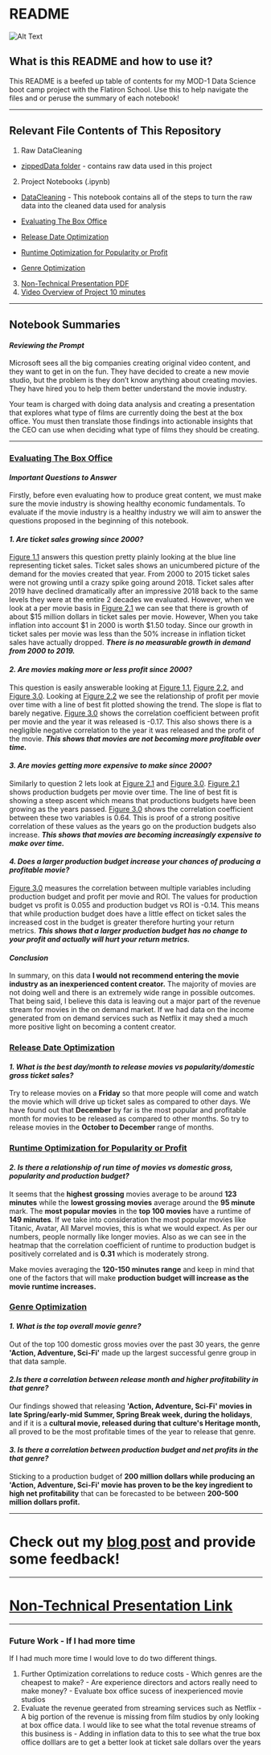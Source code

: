 # README
![Alt Text](https://media.giphy.com/media/3o6Ztr61bWRy8aDBJu/giphy.gif)


## What is this README and how to use it?
This README is a beefed up table of contents for my MOD-1 Data Science boot camp project with the Flatiron School. Use this to help navigate the files and or peruse the summary of each notebook!
__________________________________________________________________

## Relevant File Contents of This Repository
1. Raw DataCleaning
  - [zippedData folder](https://github.com/bsamaha/dsc-mod-1-project-v2-1-onl01-dtsc-ft-041320/tree/master/zippedData) - contains raw data used in this project <br/>

2. Project Notebooks (.ipynb)
  * [DataCleaning](https://github.com/bsamaha/dsc-mod-1-project-v2-1-onl01-dtsc-ft-041320/blob/master/DataCleaning.ipynb) - This notebook contains all of the steps to turn the raw data into the cleaned data used for analysis <br/>

  * [Evaluating The Box Office](https://github.com/bsamaha/dsc-mod-1-project-v2-1-onl01-dtsc-ft-041320/blob/master/Evaluating%20The%20Box%20Office.ipynb)

  - [Release Date Optimization](https://github.com/bsamaha/dsc-mod-1-project-v2-1-onl01-dtsc-ft-041320/blob/master/Release%20Date%20Optimization.ipynb)

  - [Runtime Optimization for Popularity or Profit](https://github.com/bsamaha/dsc-mod-1-project-v2-1-onl01-dtsc-ft-041320/blob/master/Runtime%20Optimization%20for%20Popularity%20or%20Profit.ipynb)

  * [Genre Optimization](https://github.com/bsamaha/dsc-mod-1-project-v2-1-onl01-dtsc-ft-041320/blob/master/Heather's%20Final%20Notebook.ipynb)
3. [Non-Technical Presentation PDF](https://github.com/bsamaha/dsc-mod-1-project-v2-1-onl01-dtsc-ft-041320/blob/master/Non-Technical%20Presentation.pdf)
4. [Video Overview of Project 10 minutes](https://github.com/bsamaha/dsc-mod-1-project-v2-1-onl01-dtsc-ft-041320/blob/master/2020-05-08%2011-56-20.mkv)


___________________________________________________________________________________________
## Notebook Summaries

#### ***Reviewing the Prompt***
Microsoft sees all the big companies creating original video content, and they want to get in on the fun. They have decided to create a new movie studio, but the problem is they don’t know anything about creating movies. They have hired you to help them better understand the movie industry.

Your team is charged with doing data analysis and creating a presentation that explores what type of films are currently
doing the best at the box office. You must then translate those findings into actionable insights that the CEO can use when deciding what type of films they should be creating.
______________________________________________________________
### [Evaluating The Box Office](https://github.com/bsamaha/dsc-mod-1-project-v2-1-onl01-dtsc-ft-041320/blob/master/Evaluating%20The%20Box%20Office.ipynb)
#### ***Important Questions to Answer***<br/>
Firstly, before even evaluating how to produce great content, we must make sure the movie industry is showing healthy economic fundamentals. To evaluate if the movie industry is a healthy industry we will aim to answer the questions proposed in the beginning of this notebook.

#### ***1. Are ticket sales growing since 2000?***<br/>
[Figure 1.1](https://github.com/bsamaha/dsc-mod-1-project-v2-1-onl01-dtsc-ft-041320/blob/master/figureImages/Figure%20%201.0.png) answers this question pretty plainly looking at the blue line representing ticket sales. Ticket sales shows an unicumbered picture of the demand for the movies created that year. From 2000 to 2015 ticket sales were not growing until a crazy spike going around 2018. Ticket sales after 2019 have declined dramatically after an impressive 2018 back to the same levels they were at the entire 2 decades we evaluated. However, when we look at a per movie basis in [Figure 2.1](https://github.com/bsamaha/dsc-mod-1-project-v2-1-onl01-dtsc-ft-041320/blob/master/figureImages/Figure%202.1.png) we can see that there is growth of about $15 million dollars in ticket sales per movie. However, When you take inflation into account $1 in 2000 is worth $1.50 today. Since our growth in ticket sales per movie was less than the 50% increase in inflation ticket sales have actually dropped.  ***There is no measurable growth in demand from 2000 to 2019.***

#### ***2. Are movies making more or less profit since 2000?***<br/>
This question is easily answerable looking at [Figure 1.1](https://github.com/bsamaha/dsc-mod-1-project-v2-1-onl01-dtsc-ft-041320/blob/master/figureImages/Figure%20%201.0.png), [Figure 2.2](https://github.com/bsamaha/dsc-mod-1-project-v2-1-onl01-dtsc-ft-041320/blob/master/figureImages/Figure%202.2.png), and [Figure 3.0](https://github.com/bsamaha/dsc-mod-1-project-v2-1-onl01-dtsc-ft-041320/blob/master/figureImages/Figure%203.0.png). Looking at [Figure 2.2](https://github.com/bsamaha/dsc-mod-1-project-v2-1-onl01-dtsc-ft-041320/blob/master/figureImages/Figure%202.2.png) we see the relationship of profit per movie over time with a line of best fit plotted showing the trend. The slope is flat to barely negative. [Figure 3.0](https://github.com/bsamaha/dsc-mod-1-project-v2-1-onl01-dtsc-ft-041320/blob/master/figureImages/Figure%203.0.png) shows the correlation coefficient between profit per movie and the year it was released is -0.17. This also shows there is a negligible negative correlation to the year it was released and the profit of the movie. ***This shows that movies are not becoming more profitable over time.***


#### ***3. Are movies getting more expensive to make since 2000?***<br/>
Similarly to question 2 lets look at [Figure 2.1](https://github.com/bsamaha/dsc-mod-1-project-v2-1-onl01-dtsc-ft-041320/blob/master/figureImages/Figure%202.1.png) and [Figure 3.0](https://github.com/bsamaha/dsc-mod-1-project-v2-1-onl01-dtsc-ft-041320/blob/master/figureImages/Figure%203.0.png). [Figure 2.1](https://github.com/bsamaha/dsc-mod-1-project-v2-1-onl01-dtsc-ft-041320/blob/master/figureImages/Figure%202.1.png) shows production budgets per movie over time. The line of best fit is showing a steep ascent which means that productions budgets have been growing as the years passed. [Figure 3.0](https://github.com/bsamaha/dsc-mod-1-project-v2-1-onl01-dtsc-ft-041320/blob/master/figureImages/Figure%203.0.png) shows the correlation coefficient between these two variables is 0.64. This is proof of a strong positive correlation of these values as the years go on the production budgets also increase. ***This shows that movies are becoming increasingly expensive to make over time.***


#### ***4. Does a larger production budget increase your chances of producing a profitable movie?*** <br/>
[Figure 3.0](https://github.com/bsamaha/dsc-mod-1-project-v2-1-onl01-dtsc-ft-041320/blob/master/figureImages/Figure%203.0.png) measures the correlation between multiple variables including production budget and profit per movie and ROI. The values for production budget vs profit is 0.055 and production budget vs ROI is -0.14. This means that while production budget does have a little effect on ticket sales the increased cost in the budget is greater therefore hurting your return metrics. ***This shows that a larger production budget has no change to your profit and actually will hurt your return metrics.***

#### ***Conclusion***
In summary, on this data **I would not recommend entering the movie industry as an inexperienced content creator.** The majority of movies are not doing well and there is an extremely wide range in possible outcomes. That being said, I believe this data is leaving out a major part of the revenue stream for movies in the on demand market. If we had data on the income generated from on demand services such as Netflix it may shed a much more positive light on becoming a content creator.

### [Release Date Optimization](https://github.com/bsamaha/dsc-mod-1-project-v2-1-onl01-dtsc-ft-041320/blob/master/Release%20Date%20Optimization.ipynb)
#### ***1. What is the best day/month to release movies vs popularity/domestic gross ticket sales?***
Try to release movies on a **Friday** so that more people will come and watch the movie which will drive up ticket sales as compared to other days. We have found out that **December** by far is the most popular and profitable month for movies to be released as compared to other months. So try to release movies in the **October to December** range of months.

### [Runtime Optimization for Popularity or Profit](https://github.com/bsamaha/dsc-mod-1-project-v2-1-onl01-dtsc-ft-041320/blob/master/Runtime%20Optimization%20for%20Popularity%20or%20Profit.ipynb)
#### ***2. Is there a relationship of run time of movies vs domestic gross, popularity and production budget?***
It seems that the **highest grossing** movies average to be around **123 minutes** while the **lowest grossing movies** average around the **95 minute** mark. The **most popular movies** in the **top 100 movies** have a runtime of **149 minutes**.
If we take into consideration the most popular movies like Titanic, Avatar, All Marvel movies, this is what we would expect. As per our numbers, people normally like longer movies. Also as we can see in the heatmap that the correlation coefficient of runtime to production budget is positively correlated and is **0.31** which is moderately strong.

Make movies averaging the **120-150 minutes range** and keep in mind that one of the factors that will make **production budget will increase as the movie runtime increases.**


### [Genre Optimization](https://github.com/bsamaha/dsc-mod-1-project-v2-1-onl01-dtsc-ft-041320/blob/master/Heather's%20Final%20Notebook.ipynb)

#### ***1. What is the top overall movie genre?***
Out of the top 100 domestic gross movies over the past 30 years, the genre **'Action, Adventure, Sci-Fi'** made up the largest successful genre group in that data sample.

#### ***2.Is there a correlation between release month and higher profitability in that genre?***
Our findings showed that releasing **'Action, Adventure, Sci-Fi' movies in late Spring/early-mid Summer, Spring Break week, during the holidays**, and if it is a **cultural movie, released during that culture's Heritage month,** all proved to be the most profitable times of the year to release that genre.

#### ***3. Is there a correlation between production budget and net profits in the that genre?***
Sticking to a production budget of **200 million dollars while producing an 'Action, Adventure, Sci-Fi' movie has proven to be the key ingredient to high net profitability** that can be forecasted to be between **200-500 million dollars profit.**
______________________________________________________________
# Check out my [blog post](https://medium.com/@blake.samaha16/my-first-data-science-exploration-project-the-movie-industry-db9c308e3842) and provide some feedback!
______________________________________________________________
# [Non-Technical Presentation Link](https://github.com/bsamaha/dsc-mod-1-project-v2-1-onl01-dtsc-ft-041320/blob/master/Non-Technical%20Presentation.pdf)
__________________
### Future Work - If I had more time
If I had much more time I would love to do two different things.
  1. Further Optimization correlations to reduce costs
    - Which genres are the cheapest to make?
    - Are experience directors and actors really need to make money?
    - Evaluate box office sucess of inexperienced movie studios
  2. Evaluate the revenue geerated from streaming services such as Netflix
    - A big portion of the revenue is missing from film studios by only looking at box office data. I would like to see what the total revenue streams of this business is
    - Adding in inflation data to this to see what the true box office dolllars are to get a better look at ticket sale dollars over the years
